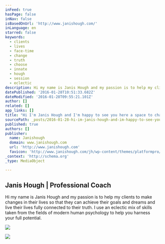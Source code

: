 ```yaml
---
inFeed: true
hasPage: false
inNav: false
isBasedOnUrl: 'http://www.janishough.com/'
inLanguage: en
starred: false
keywords:
  - clients
  - lives
  - face-time
  - change
  - truth
  - choose
  - innate
  - hough
  - session
  - eclectic
description: Hi my name is Janis Hough and my passion is to help my clients to make changes in their lives so that they can achieve their goals and dreams and live their lives fully connected to their truth. I use an eclectic mix of skills taken from the fields of modern human psychology to help you harness your full potential.
datePublished: '2016-01-28T10:51:33.682Z'
dateModified: '2016-01-28T09:55:21.101Z'
author: []
related: []
app_links: []
title: "Hi I'm Janis Hough and I'm happy to see you here a space to change your life | Janis Hough"
sourcePath: _posts/2016-01-28-hi-im-janis-hough-and-im-happy-to-see-you-here-a-space-to.md
published: true
authors: []
publisher:
  name: Janishough
  domain: www.janishough.com
  url: 'http://www.janishough.com'
  favicon: 'http://www.janishough.com/jh/wp-content/themes/platformpro/admin/images/favicon-pagelines.ico'
_context: 'http://schema.org'
_type: MediaObject

---
```

<article style=""><h1>Janis Hough | Professional Coach</h1><p>Hi my name is Janis Hough and my passion is to help my clients to make changes in their lives so that they can achieve their goals and dreams and live their lives fully connected to their truth. I use an eclectic mix of skills taken from the fields of modern human psychology to help you harness your full potential.</p><img src="https://s3-us-west-2.amazonaws.com/the-grid-img/p/f2caf52fb1df01d1e205339c7ecad97437d7040f.jpg" /></article>

![](https://the-grid-user-content.s3-us-west-2.amazonaws.com/dcb36ccf-7528-4f90-bcc9-7c5be0278482.png)